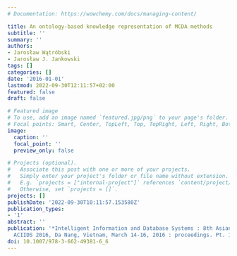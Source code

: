 ```yaml
---
# Documentation: https://wowchemy.com/docs/managing-content/

title: An ontology-based knowledge representation of MCDA methods
subtitle: ''
summary: ''
authors:
- Jarosław Wątróbski
- Jarosław J. Jankowski
tags: []
categories: []
date: '2016-01-01'
lastmod: 2022-09-30T12:11:57+02:00
featured: false
draft: false

# Featured image
# To use, add an image named `featured.jpg/png` to your page's folder.
# Focal points: Smart, Center, TopLeft, Top, TopRight, Left, Right, BottomLeft, Bottom, BottomRight.
image:
  caption: ''
  focal_point: ''
  preview_only: false

# Projects (optional).
#   Associate this post with one or more of your projects.
#   Simply enter your project's folder or file name without extension.
#   E.g. `projects = ["internal-project"]` references `content/project/deep-learning/index.md`.
#   Otherwise, set `projects = []`.
projects: []
publishDate: '2022-09-30T10:11:57.153580Z'
publication_types:
- '1'
abstract: ''
publication: '*Intelligent Information and Database Systems : 8th Asian Conference,
  ACIIDS 2016, Da Nang, Vietnam, March 14-16, 2016 : proceedings. Pt. 1*'
doi: 10.1007/978-3-662-49381-6_6
---
```


